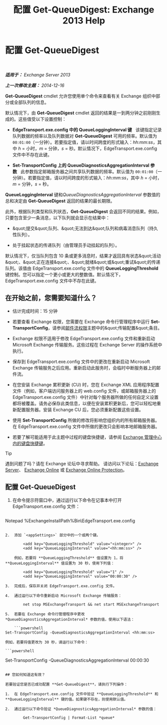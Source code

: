 ﻿---
title: '配置 Get-QueueDigest: Exchange 2013 Help'
TOCTitle: 配置 Get-QueueDigest
ms:assetid: f730c520-4ba5-4a15-8846-132bff500bb8
ms:mtpsurl: https://technet.microsoft.com/zh-cn/library/Dn505733(v=EXCHG.150)
ms:contentKeyID: 59636434
ms.date: 05/21/2018
mtps_version: v=EXCHG.150
ms.translationtype: MT
---

# 配置 Get-QueueDigest

 

_**适用于：** Exchange Server 2013_

_**上一次修改主题：** 2014-12-16_

**Get-QueueDigest** cmdlet 允许您使用单个命令来查看有关 Exchange 组织中部分或全部队列的信息。

默认情况下，由 **Get-QueueDigest** cmdlet 返回的结果是一到两分钟之前刚刚生成的。这些值受以下设置控制：

  - **EdgeTransport.exe.config 中的 QueueLoggingInterval 键**   该键指定记录队列数据的频率以及队列数据对 **Get-QueueDigest** 可用的频率。默认值为 `00:01:00`（一分钟）。若要指定值，请以时间跨度的形式输入：*hh:mm:ss*，其中 *h* = 小时，*m* = 分钟，*s* = 秒。默认情况下，EdgeTransport.exe.config 文件中不存在此键。

  - **Set-TransportConfig 上的 QueueDiagnosticsAggregationInterval 参数**   此参数指定邮箱服务器之间共享队列数据的频率。默认值为 `00:01:00`（一分钟）。若要指定值，请以时间跨度的形式输入：*hh:mm:ss*，其中 *h* = 小时，*m* = 分钟，*s* = 秒。

**QueueLoggingInterval** 键和*QueueDiagnosticsAggregationInterval* 参数值的总和决定由 **Get-QueueDigest** 返回的结果的最长期限。

此外，根据队列类型和队列状态，**Get-QueueDigest** 会返回不同的结果。例如，只要包含至少一条消息，以下队列就会显示在结果中：

  - \&quot;提交\&quot;队列、\&quot;无法到达\&quot;队列和病毒消息队列（持久性队列）。

  - 处于挂起状态的传递队列（由管理员手动挂起的队列）。

默认情况下，仅当队列包含 10 条或更多消息时，结果才返回具有状态\&quot;活动\&quot;、\&quot;正在连接\&quot;、\&quot;就绪\&quot;或\&quot;重试\&quot;的传递队列。该值由 EdgeTransport.exe.config 文件中的 **QueueLoggingThreshold** 键控制。您可以指定一个更小或更大的整数值。默认情况下，EdgeTransport.exe.config 文件中不存在此键。

## 在开始之前，您需要知道什么？

  - 估计完成时间：15 分钟

  - 若要查看 Exchange 权限，您需要在 Exchange 命令行管理程序中运行 **Set-TransportConfig**，请参阅[邮件流权限](mail-flow-permissions-exchange-2013-help.md)主题中的\&quot;传输配置\&quot;条目。

  - Exchange 权限不适用于修改 EdgeTransport.exe.config 文件和重新启动 Microsoft Exchange 传输服务。这些过程在 Exchange Server 的操作系统中执行。

  - 保存到 EdgeTransport.exe.config 文件中的更改在重新启动 Microsoft Exchange 传输服务之后应用。重新启动此服务时，会临时中断服务器上的邮件流。

  - 在您安装 Exchange 累积更新 (CU) 时，您在 Exchange XML 应用程序配置文件（例如，客户端访问服务器上的 web.config 文件，或邮箱服务器上的 EdgeTransport.exe.config 文件）中针对每个服务器所做的任何自定义设置都将被覆盖。请务必保存此类信息，以便在安装累积更新后，您可以轻松地重新配置服务器。安装 Exchange CU 后，您必须重新配置这些设置。

  - 使用 **Set-TransportConfig** 所做的修改将影响您组织内的所有邮箱服务器。在 EdgeTransport.exe.config 文件中所做的更改只会影响本地邮箱服务器。

  - 若要了解可能适用于此主题中过程的键盘快捷键，请参阅 [Exchange 管理中心内的键盘快捷键](keyboard-shortcuts-in-the-exchange-admin-center-exchange-online-protection-help.md)。

> [!TIP]  
> 遇到问题了吗？请在 Exchange 论坛中寻求帮助。 请访问以下论坛：<a href="https://go.microsoft.com/fwlink/p/?linkid=60612">Exchange Server</a>、 <a href="https://go.microsoft.com/fwlink/p/?linkid=267542">Exchange Online</a> 或 <a href="https://go.microsoft.com/fwlink/p/?linkid=285351">Exchange Online Protection</a>。


## 配置 Get-QueueDigest

1.  在命令提示符窗口中，通过运行以下命令在记事本中打开 EdgeTransport.exe.config 文件：
    
    ```powershell
Notepad %ExchangeInstallPath%Bin\EdgeTransport.exe.config
```

2.  添加 `<appSettings>` 部分中的一个或两个键。
    
        <add key="QueueLoggingThreshold" value="<integer>" />
        <add key="QueueLoggingInterval" value="<hh:mm:ss>" />
    
    例如，若要将 **QueueLoggingThreshold** 值设置为 1，将 **QueueLoggingInterval** 值设置为 30 秒，使用下列值：
    
        <add key="QueueLoggingThreshold" value="1" />
        <add key="QueueLoggingInterval" value="00:00:30" />

3.  完成后，保存并关闭 EdgeTransport.exe.config 文件。

4.  通过运行以下命令重新启动 Microsoft Exchange 传输服务：
    
        net stop MSExchangeTransport && net start MSExchangeTransport

5.  若要在 Exchange 命令行管理程序中更改 *QueueDiagnosticsAggregationInterval* 参数的值，使用以下语法：
    
    ```powershell
Set-TransportConfig -QueueDiagnosticsAggregationInterval <hh:mm:ss>
```
    
    例如，若要将值更改为 30 秒，请运行以下命令：
    
    ```powershell
Set-TransportConfig -QueueDiagnosticsAggregationInterval 00:00:30
```

## 您如何知道这有效？

若要验证您是否已成功配置 **Get-QueueDigest**，请执行下列操作：

1.  在 EdgeTransport.exe.config 文件中验证 **QueueLoggingThreshold** 和 **QueueLoggingInterval** 键的值。如果键不存在，则使用默认值。

2.  通过运行以下命令验证 *QueueDiagnosticsAggregationInterval* 参数的值：
    
        Get-TransportConfig | Format-List *queue*

